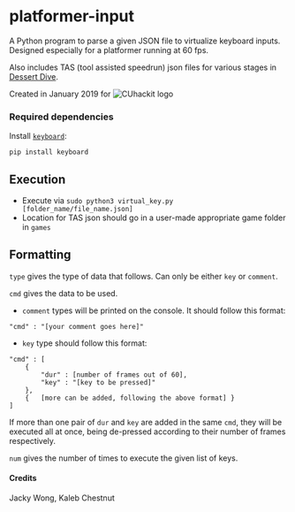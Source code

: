 # platformer-input
A Python program to parse a given JSON file to virtualize keyboard inputs.  
Designed especially for a platformer running at 60 fps.

Also includes TAS (tool assisted speedrun) json files for various stages in 
[Dessert Dive](https://github.com/HarrisonHall/Dessert_Dive).

Created in January 2019 for 
![CUhackit logo](https://cuhack.it/images/CUhackit_Combined_Logo_RGB_Color_STANDARD.svg "CUhackit 2019")

### Required dependencies
Install [`keyboard`](https://github.com/boppreh/keyboard):
```
pip install keyboard
```

## Execution
* Execute via `sudo python3 virtual_key.py [folder_name/file_name.json]`
* Location for TAS json should go in a user-made appropriate game folder in `games`

## Formatting
`type` gives the type of data that follows. Can only be either `key` or `comment`.

`cmd` gives the data to be used.
- `comment` types will be printed on the console. It should follow this format:
```
"cmd" : "[your comment goes here]"
```
- `key` type should follow this format:
```
"cmd" : [
	{
		"dur" : [number of frames out of 60],
		"key" : "[key to be pressed]"
	},
	{	[more can be added, following the above format] }
]
```
If more than one pair of `dur` and `key` are added in the same `cmd`, they will be executed
all at once, being de-pressed according to their number of frames respectively.

`num` gives the number of times to execute the given list of keys.

#### Credits
Jacky Wong, Kaleb Chestnut
